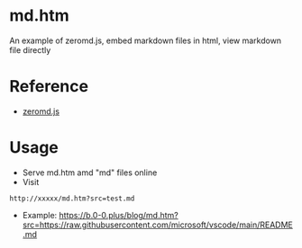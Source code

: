 # md.htm
An example of zeromd.js, embed markdown files in html, view markdown file directly

# Reference
- [zeromd.js](https://github.com/zerodevx/zero-md)

# Usage
- Serve md.htm amd "md" files online
- Visit 
```
http://xxxxx/md.htm?src=test.md
```
- Example: https://b.0-0.plus/blog/md.htm?src=https://raw.githubusercontent.com/microsoft/vscode/main/README.md
